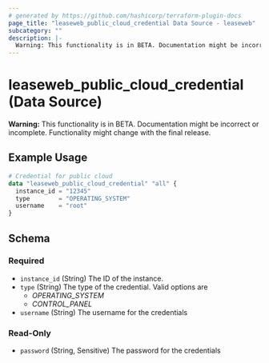 ```yaml
---
# generated by https://github.com/hashicorp/terraform-plugin-docs
page_title: "leaseweb_public_cloud_credential Data Source - leaseweb"
subcategory: ""
description: |-
  Warning: This functionality is in BETA. Documentation might be incorrect or incomplete. Functionality might change with the final release.
---
```


# leaseweb_public_cloud_credential (Data Source)

**Warning:** This functionality is in BETA. Documentation might be incorrect or incomplete. Functionality might change with the final release.

## Example Usage

```terraform
# Credential for public cloud
data "leaseweb_public_cloud_credential" "all" {
  instance_id = "12345"
  type        = "OPERATING_SYSTEM"
  username    = "root"
}
```

<!-- schema generated by tfplugindocs -->
## Schema

### Required

- `instance_id` (String) The ID of the instance.
- `type` (String) The type of the credential. Valid options are 
  - *OPERATING_SYSTEM*
  - *CONTROL_PANEL*
- `username` (String) The username for the credentials

### Read-Only

- `password` (String, Sensitive) The password for the credentials
